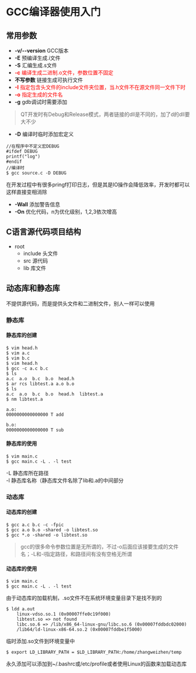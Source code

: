 # GCC编译器使用入门
## 常用参数
-   **-v/--version** GCC版本
-   **-E** 预编译生成.i文件
-   **-S** 汇编生成.s文件
-   <font color=red>**-c** 编译生成二进制.o文件，参数位置不固定</font>
-   **不写参数** 链接生成可执行文件
-   <font color=red>**-I** 指定包含头文件的include文件夹位置，当.h文件不在源文件同一文件下时</font>
-   <font color=red>**-o** 指定生成的文件名</font>
-   **-g** gdb调试时需要添加
> QT开发时有Debug和Release模式，两者链接的dll是不同的，加了d的dll要大不少
-   **-D** 编译时临时添加宏定义
```
//在程序中不定义宏DEBUG
#ifdef DEBUG
printf("log")
#endif
//编译时
$ gcc source.c -D DEBUG
```
在开发过程中有很多pringf打印日志，但是其是IO操作会降低效率，开发时都可以这样直接变相消除
-   **-Wall** 添加警告信息
-   **-On** 优化代码，n为优化级别，1,2,3依次增高


## C语言源代码项目结构
-   root
    -   include 头文件
    -   src 源代码
    -   lib 库文件


## 动态库和静态库
不提供源代码，而是提供头文件和二进制文件，别人一样可以使用  
### 静态库
#### 静态库的创建
```
$ vim head.h
$ vim a.c
$ vim b.c
$ vim head.h 
$ gcc -c a.c b.c
$ ls
a.c  a.o  b.c  b.o  head.h
$ ar rcs libtest.a a.o b.o
$ ls
a.c  a.o  b.c  b.o  head.h  libtest.a
$ nm libtest.a 

a.o:
0000000000000000 T add

b.o:
0000000000000000 T sub
```
#### 静态库的使用
```
$ vim main.c
$ gcc main.c -L . -l test
```
-L 静态库所在路径  
-l 静态库名称（静态库文件名除了lib和.a的中间部分
### 动态库
#### 动态库的创建
```
$ gcc a.c b.c -c -fpic
$ gcc a.o b.o -shared -o libtest.so
$ gcc *.o -shared -o libtest.so
```
>gcc的很多命令参数位置是无所谓的，不过-o后面应该接要生成的文件名；-L和-l指定路径，和路径间有没有空格无所谓
#### 动态库的使用
```
$ vim main.c
$ gcc main.c -L . -l test
```
由于动态库的加载机制，.so文件不在系统环境变量目录下是找不到的
```
$ ldd a.out 
	linux-vdso.so.1 (0x00007ffe0c19f000)
	libtest.so => not found
	libc.so.6 => /lib/x86_64-linux-gnu/libc.so.6 (0x00007fddbdc02000)
	/lib64/ld-linux-x86-64.so.2 (0x00007fddbe1f5000)

```
临时添加.so文件到环境变量中
```
$ export LD_LIBRARY_PATH = $LD_LIBRARY_PATH:/home/zhangweizhen/temp
```
永久添加可以添加到~/.bashrc或/etc/profile或者使用Linux的函数来加载动态库
